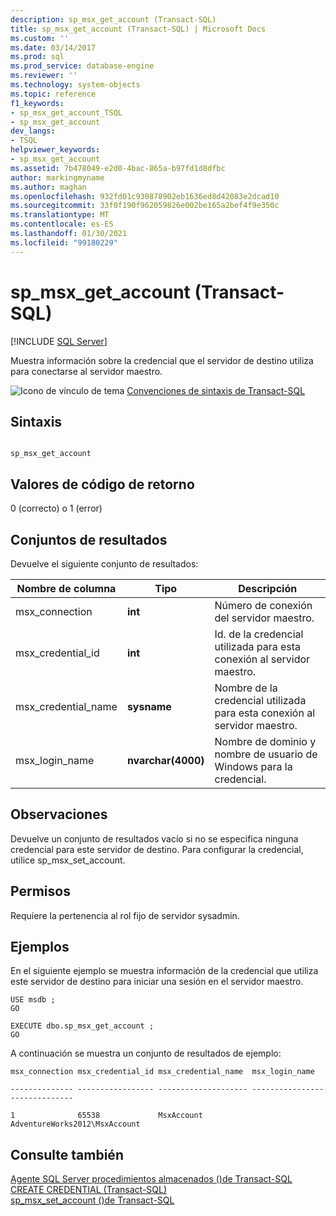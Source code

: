 ```yaml
---
description: sp_msx_get_account (Transact-SQL)
title: sp_msx_get_account (Transact-SQL) | Microsoft Docs
ms.custom: ''
ms.date: 03/14/2017
ms.prod: sql
ms.prod_service: database-engine
ms.reviewer: ''
ms.technology: system-objects
ms.topic: reference
f1_keywords:
- sp_msx_get_account_TSQL
- sp_msx_get_account
dev_langs:
- TSQL
helpviewer_keywords:
- sp_msx_get_account
ms.assetid: 7b478049-e2d0-4bac-865a-b97fd1d8dfbc
author: markingmyname
ms.author: maghan
ms.openlocfilehash: 932fd01c930878902eb1636ed8d42083e2dcad10
ms.sourcegitcommit: 33f0f190f962059826e002be165a2bef4f9e350c
ms.translationtype: MT
ms.contentlocale: es-ES
ms.lasthandoff: 01/30/2021
ms.locfileid: "99180229"
---
```

# <a name="sp_msx_get_account-transact-sql"></a>sp_msx_get_account (Transact-SQL)
[!INCLUDE [SQL Server](../../includes/applies-to-version/sqlserver.md)]

  Muestra información sobre la credencial que el servidor de destino utiliza para conectarse al servidor maestro.  
  
 ![Icono de vínculo de tema](../../database-engine/configure-windows/media/topic-link.gif "Icono de vínculo de tema") [Convenciones de sintaxis de Transact-SQL](../../t-sql/language-elements/transact-sql-syntax-conventions-transact-sql.md)  
  
## <a name="syntax"></a>Sintaxis  
  
```  
  
sp_msx_get_account  
```  
  
## <a name="return-code-values"></a>Valores de código de retorno  
 0 (correcto) o 1 (error)  
  
## <a name="result-sets"></a>Conjuntos de resultados  
 Devuelve el siguiente conjunto de resultados:  
  
|Nombre de columna|Tipo|Descripción|  
|-----------------|----------|-----------------|  
|msx_connection|**int**|Número de conexión del servidor maestro.|  
|msx_credential_id|**int**|Id. de la credencial utilizada para esta conexión al servidor maestro.|  
|msx_credential_name|**sysname**|Nombre de la credencial utilizada para esta conexión al servidor maestro.|  
|msx_login_name|**nvarchar(4000)**|Nombre de dominio y nombre de usuario de Windows para la credencial.|  
  
## <a name="remarks"></a>Observaciones  
 Devuelve un conjunto de resultados vacío si no se especifica ninguna credencial para este servidor de destino. Para configurar la credencial, utilice sp_msx_set_account.  
  
## <a name="permissions"></a>Permisos  
 Requiere la pertenencia al rol fijo de servidor sysadmin.  
  
## <a name="examples"></a>Ejemplos  
 En el siguiente ejemplo se muestra información de la credencial que utiliza este servidor de destino para iniciar una sesión en el servidor maestro.  
  
```  
USE msdb ;  
GO  
  
EXECUTE dbo.sp_msx_get_account ;  
GO  
```  
  
 A continuación se muestra un conjunto de resultados de ejemplo:  
  
 `msx_connection msx_credential_id msx_credential_name  msx_login_name`  
  
 `-------------- ----------------- -------------------- ------------------------------`  
  
 `1              65538             MsxAccount           AdventureWorks2012\MsxAccount`  
  
## <a name="see-also"></a>Consulte también  
 [Agente SQL Server procedimientos almacenados &#40;&#41;de Transact-SQL ](../../relational-databases/system-stored-procedures/sql-server-agent-stored-procedures-transact-sql.md)   
 [CREATE CREDENTIAL &#40;Transact-SQL&#41;](../../t-sql/statements/create-credential-transact-sql.md)   
 [sp_msx_set_account &#40;&#41;de Transact-SQL ](../../relational-databases/system-stored-procedures/sp-msx-set-account-transact-sql.md)  
  
  
